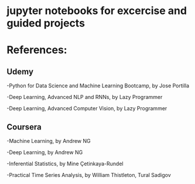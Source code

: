 
# jupyter notebooks for excercise and guided projects


# References:


## Udemy

-Python for Data Science and Machine Learning Bootcamp, by Jose Portilla

-Deep Learning, Advanced NLP and RNNs, by Lazy Programmer

-Deep Learning, Advanced Computer Vision, by Lazy Programmer



## Coursera

-Machine Learning, by Andrew NG

-Deep Learning, by Andrew NG

-Inferential Statistics, by Mine Çetinkaya-Rundel
  
-Practical Time Series Analysis, by William Thistleton, Tural Sadigov
